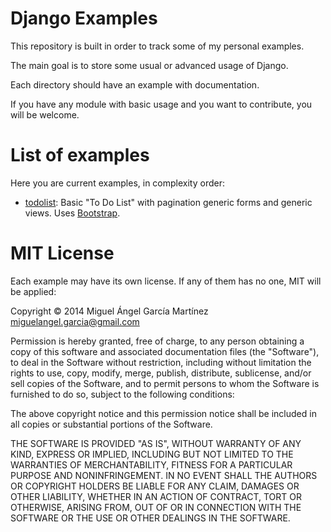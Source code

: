 # Django Examples

This repository is built in order to track some of my personal examples.

The main goal is to store some usual or advanced usage of Django.

Each directory should have an example with documentation.

If you have any module with basic usage and you want to contribute, you will be welcome.


# List of examples

Here you are current examples, in complexity order:

- [todolist]: Basic "To Do List" with pagination generic forms and generic views. Uses [Bootstrap].


# MIT License

Each example may have its own license. If any of them has no one, MIT will be applied:

Copyright © 2014 Miguel Ángel García Martínez <miguelangel.garcia@gmail.com>

Permission is hereby granted, free of charge, to any person obtaining a copy
of this software and associated documentation files (the "Software"), to deal
in the Software without restriction, including without limitation the rights
to use, copy, modify, merge, publish, distribute, sublicense, and/or sell
copies of the Software, and to permit persons to whom the Software is
furnished to do so, subject to the following conditions:

The above copyright notice and this permission notice shall be included in
all copies or substantial portions of the Software.

THE SOFTWARE IS PROVIDED "AS IS", WITHOUT WARRANTY OF ANY KIND, EXPRESS OR
IMPLIED, INCLUDING BUT NOT LIMITED TO THE WARRANTIES OF MERCHANTABILITY,
FITNESS FOR A PARTICULAR PURPOSE AND NONINFRINGEMENT. IN NO EVENT SHALL THE
AUTHORS OR COPYRIGHT HOLDERS BE LIABLE FOR ANY CLAIM, DAMAGES OR OTHER
LIABILITY, WHETHER IN AN ACTION OF CONTRACT, TORT OR OTHERWISE, ARISING FROM,
OUT OF OR IN CONNECTION WITH THE SOFTWARE OR THE USE OR OTHER DEALINGS IN
THE SOFTWARE.



[Bootstrap]: http://getbootstrap.com/ "Bootstrap official page"
[todolist]: todolist "To Do List example"

